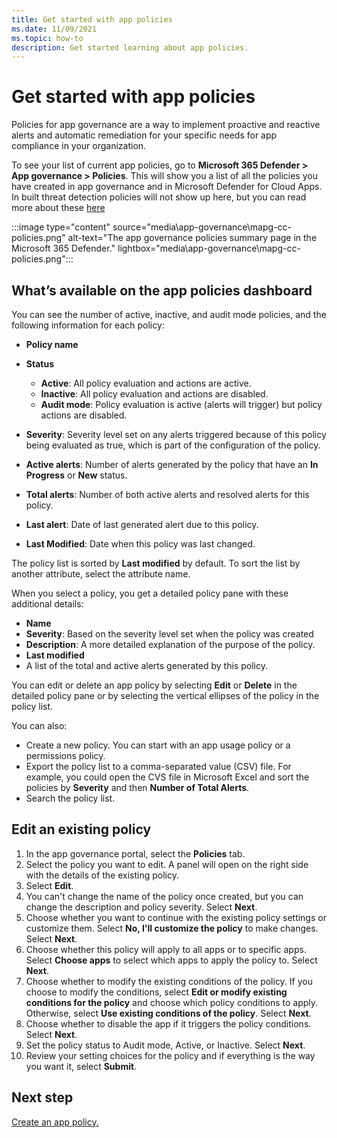 ```yaml
---
title: Get started with app policies
ms.date: 11/09/2021
ms.topic: how-to
description: Get started learning about app policies.
---
```


# Get started with app policies

Policies for app governance are a way to implement proactive and reactive alerts and automatic remediation for your specific needs for app compliance in your organization.

To see your list of current app policies, go to **Microsoft 365 Defender > App governance > Policies**. This will show you a list of all the policies you have created in app governance and in Microsoft Defender for Cloud Apps. In built threat detection policies will not show up here, but you can read more about these [here](https://docs.microsoft.com/en-us/cloud-app-security/app-governance-anomaly-detection-alerts)

:::image type="content" source="media\app-governance\mapg-cc-policies.png" alt-text="The app governance policies summary page in the Microsoft 365 Defender." lightbox="media\app-governance\mapg-cc-policies.png":::

## What’s available on the app policies dashboard

You can see the number of active, inactive, and audit mode policies, and the following information for each policy:

- **Policy name**
- **Status**

  - **Active**:  All policy evaluation and actions are active.
  - **Inactive**: All policy evaluation and actions are disabled.
  - **Audit mode**: Policy evaluation is active (alerts will trigger) but policy actions are disabled.

- **Severity**: Severity level set on any alerts triggered because of this policy being evaluated as true, which is part of the configuration of the policy.
- **Active alerts**: Number of alerts generated by the policy that have an **In Progress** or **New** status.
- **Total alerts**: Number of both active alerts and resolved alerts for this policy.
- **Last alert**: Date of last generated alert due to this policy.
- **Last Modified**: Date when this policy was last changed.

The policy list is sorted by **Last modified** by default. To sort the list by another attribute, select the attribute name.

When you select a policy, you get a detailed policy pane with these additional details:

- **Name**
- **Severity**: Based on the severity level set when the policy was created
- **Description**: A more detailed explanation of the purpose of the policy.
- **Last modified**
- A list of the total and active alerts generated by this policy.

You can edit or delete an app policy by selecting **Edit** or **Delete** in the detailed policy pane or by selecting the vertical ellipses of the policy in the policy list.

You can also:

- Create a new policy. You can start with an app usage policy or a permissions policy.
- Export the policy list to a comma-separated value (CSV) file. For example, you could open the CVS file in Microsoft Excel and sort the policies by **Severity** and then **Number of Total Alerts**.
- Search the policy list.

## Edit an existing policy

1. In the app governance portal, select the **Policies** tab.
1. Select the policy you want to edit. A panel will open on the right side with the details of the existing policy.
1. Select **Edit**.
1. You can't change the name of the policy once created, but you can change the description and policy severity. Select **Next**.
1. Choose whether you want to continue with the existing policy settings or customize them. Select **No, I'll customize the policy** to make changes. Select **Next**.
1. Choose whether this policy will apply to all apps or to specific apps. Select **Choose apps** to select which apps to apply the policy to. Select **Next**.
1. Choose whether to modify the existing conditions of the policy. If you choose to modify the conditions, select **Edit or modify existing conditions for the policy** and choose which policy conditions to apply. Otherwise, select **Use existing conditions of the policy**. Select **Next**.
1. Choose whether to disable the app if it triggers the policy conditions. Select **Next**.
1. Set the policy status to Audit mode, Active, or Inactive. Select **Next**.
1. Review your setting choices for the policy and if everything is the way you want it, select **Submit**.

## Next step

[Create an app policy.](app-governance-app-policies-create.md)
